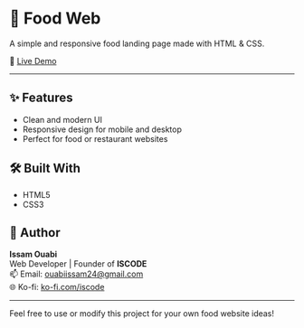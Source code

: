 # 🍔 Food Web

A simple and responsive food landing page made with HTML & CSS.

🔗 [Live Demo](https://issam-oua.github.io/food-web/)  

---

## ✨ Features

- Clean and modern UI
- Responsive design for mobile and desktop
- Perfect for food or restaurant websites

## 🛠 Built With

- HTML5
- CSS3

## 👤 Author

**Issam Ouabi**  
Web Developer | Founder of **ISCODE**  
📫 Email: ouabiissam24@gmail.com  
🌐 Ko-fi: [ko-fi.com/iscode](https://ko-fi.com/iscode)

---

Feel free to use or modify this project for your own food website ideas!
